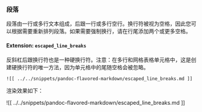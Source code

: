 ### 段落

段落由一行或多行文本组成，后跟一行或多行空行。换行符被视为空格，因此您可以根据需要重新排列段落。如果需要强制换行，请在行尾添加两个或更多空格。

#### Extension: `escaped_line_breaks`

反斜杠后跟换行符也是一种硬换行符。注意：在多行和网格表格单元格中，这是创建硬换行符的唯一方法，因为单元格中的尾随空格会被忽略。

```
![[ ../../snippets/pandoc-flavored-markdown/escaped_line_breaks.md ]]
```

渲染效果如下：

![[ ../../snippets/pandoc-flavored-markdown/escaped_line_breaks.md ]]
